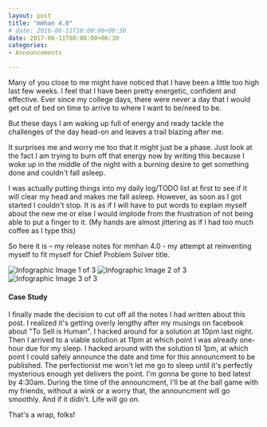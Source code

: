 ```yaml
---
layout: post
title: "mmhan 4.0"
# date: 2016-06-11T10:00:00+06:30
date: 2017-06-11T00:00:00+06:30
categories:
- Announcements

---
```


Many of you close to me might have noticed that I have been a little too high last few weeks. I feel that I have been pretty energetic, confident and effective. Ever since my college days, there were never a day that I would get out of bed on time to arrive to where I want to be/need to be.

But these days I am waking up full of energy and ready tackle the challenges of the day head-on and leaves a trail blazing after me.

It surprises me and worry me too that it might just be a phase. Just look at the fact I am trying to burn off that energy now by writing this because I woke up in the middle of the night with a burning desire to get something done and couldn't fall asleep.

I was actually putting things into my daily log/TODO list at first to see if it will clear my head and makes me fall asleep. However, as soon as I got started I couldn't stop. It is as if I will have to put words to explain myself about the new me or else I would implode from the frustration of not being able to put a finger to it. (My hands are almost jittering as if I had too much coffee as I type this)

So here it is – my release notes for mmhan 4.0 - my attempt at reinventing myself to fit myself for Chief Problem Solver title.


<!--more-->

![Infographic Image 1 of 3](/assets/mmhan-4-0/1.png)
![Infographic Image 2 of 3](/assets/mmhan-4-0/2.png)
![Infographic Image 3 of 3](/assets/mmhan-4-0/3.png)


#### Case Study

I finally made the decision to cut off all the notes I had written about this post. I realized it's getting overly lengthy after my musings on facebook about "To Sell is Human". I hacked around for a solution at 10pm last night. Then I arrived to a viable solution at 11pm at which point I was already one-hour due for my sleep. I hacked around with the solution til 1pm, at which point I could safely announce the date and time for this announcment to be published. The perfectionist me won't let me go to sleep until it's perfectly mysterious enough yet delivers the point. I'm gonna be gone to bed latest by 4:30am. During the time of the announcment, I'll be at the ball game with my friends, without a wink or a worry that, the announcment will go smoothly. And if it didn't. Life will go on.

That's a wrap, folks!
